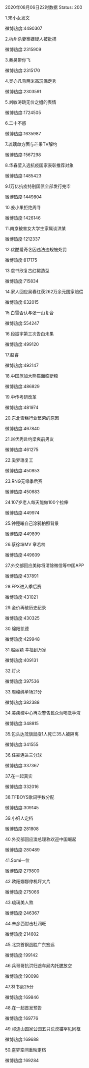 2020年08月06日22时数据
Status: 200

1.宋小女发文

微博热度:4490307

2.杭州杀妻案嫌疑人被批捕

微博热度:2315909

3.秦昊带你飞

微博热度:2315170

4.吴亦凡背两米高玩偶走秀

微博热度:2303591

5.刘敏涛跳无价之姐的表情

微博热度:1724505

6.二十不惑

微博热度:1635987

7.琉璃单方面与芒果TV解约

微博热度:1567298

8.华春莹入选抗疫国家表彰推荐对象

微博热度:1485423

9.1万亿抗疫特别国债全部发行完毕

微博热度:1449804

10.姜小果拒绝周寻

微博热度:1426146

11.南京被害女大学生家属谈洪某

微博热度:1212337

12.优酷爱奇艺因违法违规被处罚

微博热度:817175

13.虞书欣复古红裙造型

微博热度:715834

14.家人回应吴春红获262万余元国家赔偿

微博热度:632015

15.白雪否认与张一山复合

微博热度:554247

16.段振宇第三次告白未果

微博热度:499120

17.赵睿

微博热度:492147

18.中国旅加大熊猫面临断粮

微博热度:486829

19.中传考研改革

微博热度:481974

20.东北雪糕行业繁荣的原因

微博热度:467840

21.赵优秀赴约梁爽前男友

微博热度:461275

22.奚梦瑶复工

微博热度:450853

23.RNG无缘季后赛

微博热度:450683

24.107岁老人每天能做100个拉伸

微博热度:449974

25.钟楚曦自己涂鸦拍照背景

微博热度:449899

26.蔡徐坤MV 章若楠

微博热度:449609

27.外交部回应美称将清除微信等中国APP

微博热度:437891

28.FPX进入季后赛

微博热度:431021

29.金价再破历史纪录

微博热度:430325

30.绵阳凯德

微博热度:429948

31.赵丽颖 幸福到万家

微博热度:409131

32.灯火

微博热度:397536

33.周峻纬单场21分

微博热度:382388

34.美疾控中心再次警告民众勿喝洗手液

微博热度:348815

35.包头达茂旗鼠疫1人死亡35人被隔离

微博热度:341555

36.任豪连进三分球

微博热度:337367

37.在一起真实

微博热度:332016

38.TFBOYS歌词字数分配

微博热度:309145

39.小妇人定档

微博热度:281808

40.外交部回应澳总理称欢迎中国崛起

微博热度:280489

41.Somi一位

微博热度:279800

42.欧阳娜娜停机坪大片

微博热度:275066

43.琉璃美人煞

微博热度:246367

44.朱彦西肘击杜润旺

微博热度:214602

45.北京首钢战胜广东宏远

微博热度:199142

46.兵哥哥抗洪归途车厢内托腮放空

微博热度:190098

47.林书豪25分

微博热度:169846

48.在一起首发预告

微博热度:169776

49.祁连山国家公园五只荒漠猫罕见同框

微博热度:169688

50.盗梦空间重映定档

微博热度:169284

